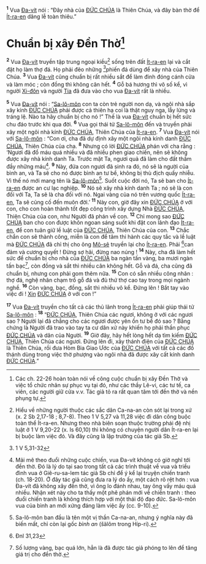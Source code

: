 <sup><b>1</b></sup> Vua [Đa-vít]() nói : “Đây nhà của [ĐỨC CHÚA]() là Thiên Chúa, và đây bàn thờ để [Ít-ra-en]() dâng lễ toàn thiêu.”

# Chuẩn bị xây Đền Thờ[^1-237ef032-6720-4faf-96a9-7c7acb319f32]
<sup><b>2</b></sup> Vua [Đa-vít]() truyền tập trung ngoại kiều[^2-237ef032-6720-4faf-96a9-7c7acb319f32] sống trên đất [Ít-ra-en]() lại và cắt đặt họ làm thợ đá. Họ phải đẽo những [^1@-237ef032-6720-4faf-96a9-7c7acb319f32]phiến đá dùng để xây nhà của Thiên Chúa. <sup><b>3</b></sup> Vua [Đa-vít]() cũng chuẩn bị rất nhiều sắt để làm đinh đóng cánh cửa và làm móc ; còn đồng thì không cân hết. <sup><b>4</b></sup> Gỗ bá hương thì vô số kể, vì người [Xi-đôn]() và người [Tia]() đã đưa vào cho vua [Đa-vít]() rất là nhiều.

<sup><b>5</b></sup> Vua [Đa-vít]() nói : “[Sa-lô-môn]() con ta còn trẻ người non dạ, và ngôi nhà sắp xây kính [ĐỨC CHÚA]() phải được cả thiên hạ coi là thật nguy nga, lẫy lừng và tráng lệ. Nào ta hãy chuẩn bị cho nó !” Thế là vua [Đa-vít]() chuẩn bị hết sức chu đáo trước khi qua đời. <sup><b>6</b></sup> Vua gọi thái tử [Sa-lô-môn]() đến và truyền phải xây một ngôi nhà kính [ĐỨC CHÚA](), Thiên Chúa của [Ít-ra-en](). <sup><b>7</b></sup> Vua [Đa-vít]() nói với [Sa-lô-môn]() : “Con ơi, cha đã dự định xây một ngôi nhà kính danh [ĐỨC CHÚA](), Thiên Chúa của cha. <sup><b>8</b></sup> Nhưng có lời [ĐỨC CHÚA]() phán với cha rằng : ‘Ngươi đã đổ máu quá nhiều và đã nhiều phen giao chiến, nên sẽ không được xây nhà kính danh Ta. Trước mặt Ta, ngươi quả đã làm cho đất thấm đầy những máu[^3-237ef032-6720-4faf-96a9-7c7acb319f32]. <sup><b>9</b></sup> Này, đứa con ngươi đã sinh ra đó, nó sẽ là người của bình an, và Ta sẽ cho nó được bình an tư bề, không bị thù địch quấy nhiễu. Vì thế nó mới mang tên là [Sa-lô-môn]()[^4-237ef032-6720-4faf-96a9-7c7acb319f32]. Suốt cuộc đời nó, Ta sẽ ban cho [Ít-ra-en]() được an cư lạc nghiệp. <sup><b>10</b></sup> Nó sẽ xây nhà kính danh Ta ; nó sẽ là con đối với Ta, Ta sẽ là cha đối với nó. Ngai vàng của nó trên vương quốc [Ít-ra-en](), Ta sẽ củng cố đến muôn đời.’ <sup><b>11</b></sup> Này con, giờ đây xin [ĐỨC CHÚA]() ở với con, cho con hoàn thành tốt đẹp công trình xây dựng Nhà [ĐỨC CHÚA](), Thiên Chúa của con, như Người đã phán về con. <sup><b>12</b></sup> Chỉ mong sao [ĐỨC CHÚA]() ban cho con được khôn ngoan sáng suốt khi đặt con lãnh đạo [Ít-ra-en](), để con tuân giữ lề luật của [ĐỨC CHÚA](), Thiên Chúa của con. <sup><b>13</b></sup> Chắc chắn con sẽ thành công, miễn là con để tâm thi hành các quy tắc và lề luật mà [ĐỨC CHÚA]() đã chỉ thị cho ông [Mô-sê]() truyền lại cho [Ít-ra-en](). Phải [^2@-237ef032-6720-4faf-96a9-7c7acb319f32]can đảm và cương quyết ! Đừng sợ hãi, đừng nao núng ! <sup><b>14</b></sup> Này, cha đã làm hết sức để chuẩn bị cho nhà của [ĐỨC CHÚA]() ba ngàn tấn vàng, ba mươi ngàn tấn bạc[^5-237ef032-6720-4faf-96a9-7c7acb319f32], còn đồng và sắt thì nhiều cân không hết. Gỗ và đá, cha cũng đã chuẩn bị, nhưng con phải gom thêm nữa. <sup><b>15</b></sup> Con có sẵn nhiều công nhân : thợ đá, nghệ nhân chạm trổ gỗ đá và đủ thứ thợ cao tay trong mọi ngành nghề. <sup><b>16</b></sup> Còn vàng, bạc, đồng, sắt thì nhiều vô kể. Đứng lên ! Bắt tay vào việc đi ! [Xin]() [ĐỨC CHÚA]() ở với con !”

<sup><b>17</b></sup> Vua [Đa-vít]() truyền cho tất cả các thủ lãnh trong [Ít-ra-en]() phải giúp thái tử [Sa-lô-môn]() : <sup><b>18</b></sup> “[ĐỨC CHÚA](), Thiên Chúa các ngươi, không ở với các ngươi sao ? Người lại đã chẳng cho các ngươi được yên ổn tư bề đó sao ? Bằng chứng là Người đã trao vào tay ta cư dân xứ này khiến họ phải thần phục [ĐỨC CHÚA]() và dân của Người. <sup><b>19</b></sup> Giờ đây, hãy hết lòng hết dạ tìm kiếm [ĐỨC CHÚA](), Thiên Chúa các ngươi. Đứng lên đi, xây thánh điện của [ĐỨC CHÚA]() là Thiên Chúa, rồi đưa Hòm Bia Giao Ước của [ĐỨC CHÚA]() với tất cả các đồ thánh dùng trong việc thờ phượng vào ngôi nhà đã được xây cất kính danh [ĐỨC CHÚA]().”

[^1-237ef032-6720-4faf-96a9-7c7acb319f32]: Các ch. 22-26 hoàn toàn nói về công cuộc chuẩn bị xây Đền Thờ và việc tổ chức nhân sự phục vụ tại đó, như các thầy Lê-vi, các tư tế, ca viên, các người giữ cửa v.v. Tác giả tỏ ra rất quan tâm tới đền thờ và nền phụng tự.
[^2-237ef032-6720-4faf-96a9-7c7acb319f32]: Hiểu về những người thuộc các sắc dân Ca-na-an còn sót lại trong xứ (x. 2 Sb 2,17-18 ; 8,7-8). Theo 1 V 5,27 và 11,28 việc đi dân công buộc toàn thể Ít-ra-en. Nhưng theo nhà biên soạn thuộc trường phái đệ nhị luật ở 1 V 9,20-22 (x. Is 60,10) thì không có chuyện người dân Ít-ra-en lại bị buộc làm việc đó. Và đây cũng là lập trường của tác giả Sb.
[^3-237ef032-6720-4faf-96a9-7c7acb319f32]: Mải mê theo đuổi những cuộc chiến, vua Đa-vít không có giờ nghĩ tới đền thờ. Đó là lý do tại sao trong tất cả các trình thuật về vua và triều đình vua ở Giê-ru-sa-lem tác giả Sb chỉ để ý kể lại truyện chiến tranh (ch. 18-20). Ở đây tác giả cũng đưa ra lý do ấy, một cách rõ rệt hơn : vua Đa-vít đã không xây đền thờ, vì ông lo đánh nhau, tay ông vấy máu quá nhiều. Nhận xét này cho ta thấy một phê phán mới về chiến tranh : theo đuổi chiến tranh là không thích hợp với một thái độ đạo đức. Sa-lô-môn vua của bình an mới xứng đáng làm việc ấy (cc. 9-10).
[^4-237ef032-6720-4faf-96a9-7c7acb319f32]: Sa-lô-môn ban đầu là tên một vị thần Ca-na-an, nhưng ý nghĩa này đã biến mất, chỉ còn lại gốc *bình an* (šälôm trong Híp-ri).
[^5-237ef032-6720-4faf-96a9-7c7acb319f32]: Số lượng vàng, bạc quá lớn, hẳn là đã được tác giả phóng to lên để tăng giá trị cho đền thờ.
[^1@-237ef032-6720-4faf-96a9-7c7acb319f32]: 1 V 5,31-32
[^2@-237ef032-6720-4faf-96a9-7c7acb319f32]: Đnl 31,23